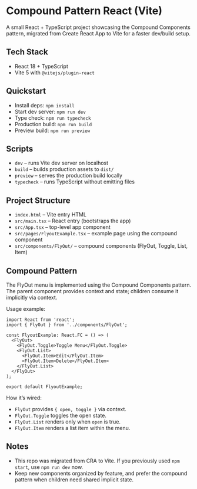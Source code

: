 # Compound Pattern React (Vite)

A small React + TypeScript project showcasing the Compound Components pattern, migrated from Create React App to Vite for a faster dev/build setup.

## Tech Stack
- React 18 + TypeScript
- Vite 5 with `@vitejs/plugin-react`

## Quickstart
- Install deps: `npm install`
- Start dev server: `npm run dev`
- Type check: `npm run typecheck`
- Production build: `npm run build`
- Preview build: `npm run preview`

## Scripts
- `dev` – runs Vite dev server on localhost
- `build` – builds production assets to `dist/`
- `preview` – serves the production build locally
- `typecheck` – runs TypeScript without emitting files

## Project Structure
- `index.html` – Vite entry HTML
- `src/main.tsx` – React entry (bootstraps the app)
- `src/App.tsx` – top-level app component
- `src/pages/FlyoutExample.tsx` – example page using the compound component
- `src/components/FlyOut/` – compound components (FlyOut, Toggle, List, Item)

## Compound Pattern
The FlyOut menu is implemented using the Compound Components pattern. The parent component provides context and state; children consume it implicitly via context.

Usage example:

```tsx
import React from 'react';
import { FlyOut } from '../components/FlyOut';

const FlyoutExample: React.FC = () => (
  <FlyOut>
    <FlyOut.Toggle>Toggle Menu</FlyOut.Toggle>
    <FlyOut.List>
      <FlyOut.Item>Edit</FlyOut.Item>
      <FlyOut.Item>Delete</FlyOut.Item>
    </FlyOut.List>
  </FlyOut>
);

export default FlyoutExample;
```

How it’s wired:
- `FlyOut` provides `{ open, toggle }` via context.
- `FlyOut.Toggle` toggles the open state.
- `FlyOut.List` renders only when `open` is true.
- `FlyOut.Item` renders a list item within the menu.

## Notes
- This repo was migrated from CRA to Vite. If you previously used `npm start`, use `npm run dev` now.
- Keep new components organized by feature, and prefer the compound pattern when children need shared implicit state.
